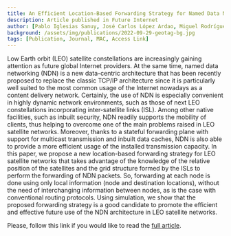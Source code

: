 ```yaml
---
title: An Efficient Location-Based Forwarding Strategy for Named Data Networking and LEO Satellite Communications
description: Article published in Future Internet
author: [Pablo Iglesias Sanuy, José Carlos López Ardao, Miguel Rodríguez Pérez, Sergio Herrería Alonso, Andrés Suárez González, Raúl F. Rodríguez Rubio]
background: /assets/img/publications/2022-09-29-geotag-bg.jpg
tags: [Publication, Journal, MAC, Access Link]
---
```

Low Earth orbit (LEO) satellite constellations are increasingly gaining attention as future global Internet providers. At the same time, named data networking (NDN) is a new data-centric architecture that has been recently proposed to replace the classic TCP/IP architecture since it is particularly well suited to the most common usage of the Internet nowadays as a content delivery network. Certainly, the use of NDN is especially convenient in highly dynamic network environments, such as those of next LEO constellations incorporating inter-satellite links (ISL). Among other native facilities, such as inbuilt security, NDN readily supports the mobility of clients, thus helping to overcome one of the main problems raised in LEO satellite networks. Moreover, thanks to a stateful forwarding plane with support for multicast transmission and inbuilt data caches, NDN is also able to provide a more efficient usage of the installed transmission capacity. In this paper, we propose a new location-based forwarding strategy for LEO satellite networks that takes advantage of the knowledge of the relative position of the satellites and the grid structure formed by the ISLs to perform the forwarding of NDN packets. So, forwarding at each node is done using only local information (node and destination locations), without the need of interchanging information between nodes, as is the case with conventional routing protocols. Using simulation, we show that the proposed forwarding strategy is a good candidate to promote the efficient and effective future use of the NDN architecture in LEO satellite networks. 

Please, follow this link if you would like to read the [full article](https://doi.org/10.3390/fi14100285).
